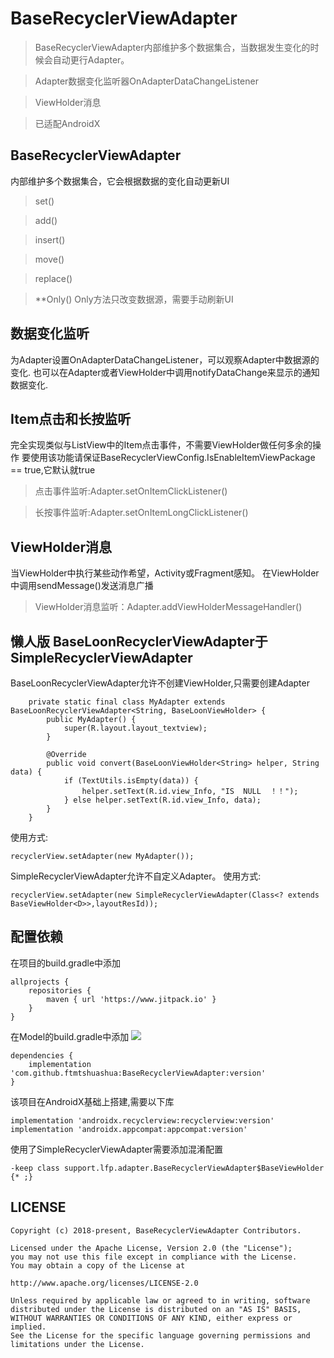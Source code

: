# BaseRecyclerViewAdapter
>BaseRecyclerViewAdapter内部维护多个数据集合，当数据发生变化的时候会自动更行Adapter。

>Adapter数据变化监听器OnAdapterDataChangeListener

>ViewHolder消息

>已适配AndroidX

## BaseRecyclerViewAdapter
内部维护多个数据集合，它会根据数据的变化自动更新UI
>set()

>add()

>insert()

>move()

>replace()

>**Only() Only方法只改变数据源，需要手动刷新UI

## 数据变化监听
为Adapter设置OnAdapterDataChangeListener，可以观察Adapter中数据源的变化.
也可以在Adapter或者ViewHolder中调用notifyDataChange来显示的通知数据变化.

## Item点击和长按监听
完全实现类似与ListView中的Item点击事件，不需要ViewHolder做任何多余的操作
要使用该功能请保证BaseRecyclerViewConfig.IsEnableItemViewPackage == true,它默认就true
>点击事件监听:Adapter.setOnItemClickListener()

>长按事件监听:Adapter.setOnItemLongClickListener()



## ViewHolder消息
当ViewHolder中执行某些动作希望，Activity或Fragment感知。
在ViewHolder中调用sendMessage()发送消息广播

>ViewHolder消息监听：Adapter.addViewHolderMessageHandler()


## 懒人版 BaseLoonRecyclerViewAdapter于SimpleRecyclerViewAdapter
BaseLoonRecyclerViewAdapter允许不创建ViewHolder,只需要创建Adapter
```
    private static final class MyAdapter extends BaseLoonRecyclerViewAdapter<String, BaseLoonViewHolder> {
        public MyAdapter() {
            super(R.layout.layout_textview);
        }

        @Override
        public void convert(BaseLoonViewHolder<String> helper, String data) {
            if (TextUtils.isEmpty(data)) {
                helper.setText(R.id.view_Info, "IS  NULL  ！！");
            } else helper.setText(R.id.view_Info, data);
        }
    }
```
使用方式:
```
recyclerView.setAdapter(new MyAdapter());
```


SimpleRecyclerViewAdapter允许不自定义Adapter。
使用方式:
```
recyclerView.setAdapter(new SimpleRecyclerViewAdapter(Class<? extends BaseViewHolder<D>>,layoutResId));
```



## 配置依赖

在项目的build.gradle中添加
```
allprojects {
    repositories {
        maven { url 'https://www.jitpack.io' }
    }
}
```
在Model的build.gradle中添加 [![](https://jitpack.io/v/ftmtshuashua/BaseRecyclerViewAdapter.svg)](https://jitpack.io/#ftmtshuashua/BaseRecyclerViewAdapter)
```
dependencies {
    implementation 'com.github.ftmtshuashua:BaseRecyclerViewAdapter:version'
}
```
该项目在AndroidX基础上搭建,需要以下库
```
implementation 'androidx.recyclerview:recyclerview:version'
implementation 'androidx.appcompat:appcompat:version'
```

使用了SimpleRecyclerViewAdapter需要添加混淆配置

```
-keep class support.lfp.adapter.BaseRecyclerViewAdapter$BaseViewHolder {* ;}
```

## LICENSE

```
Copyright (c) 2018-present, BaseRecyclerViewAdapter Contributors.

Licensed under the Apache License, Version 2.0 (the "License");
you may not use this file except in compliance with the License.
You may obtain a copy of the License at

http://www.apache.org/licenses/LICENSE-2.0

Unless required by applicable law or agreed to in writing, software
distributed under the License is distributed on an "AS IS" BASIS,
WITHOUT WARRANTIES OR CONDITIONS OF ANY KIND, either express or implied.
See the License for the specific language governing permissions and
limitations under the License.
```
